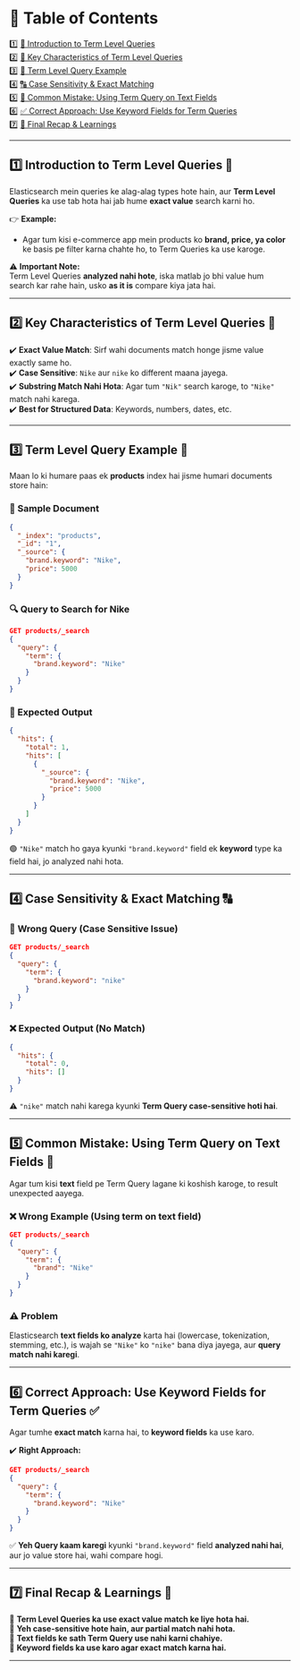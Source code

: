 # 📌 **Table of Contents**  

1️⃣ [🧐 Introduction to Term Level Queries](#1)  
2️⃣ [🔑 Key Characteristics of Term Level Queries](#2)  
3️⃣ [📝 Term Level Query Example](#3)  
4️⃣ [🔠 Case Sensitivity & Exact Matching](#4)  
5️⃣ [🚨 Common Mistake: Using Term Query on Text Fields](#5)  
6️⃣ [✅ Correct Approach: Use Keyword Fields for Term Queries](#6)  
7️⃣ [🎯 Final Recap & Learnings](#7)  

---

## 1️⃣ **Introduction to Term Level Queries** 🧐  <a id="1"></a>
Elasticsearch mein queries ke alag-alag types hote hain, aur **Term Level Queries** ka use tab hota hai jab hume **exact value** search karni ho.  

👉 **Example:**  
- Agar tum kisi e-commerce app mein products ko **brand, price, ya color** ke basis pe filter karna chahte ho, to Term Queries ka use karoge.  

⚠️ **Important Note:**  
Term Level Queries **analyzed nahi hote**, iska matlab jo bhi value hum search kar rahe hain, usko **as it is** compare kiya jata hai.  

---

## 2️⃣ **Key Characteristics of Term Level Queries** 🔑  <a id="2"></a>
✔️ **Exact Value Match**: Sirf wahi documents match honge jisme value exactly same ho.  
✔️ **Case Sensitive**: `Nike` aur `nike` ko different maana jayega.  
✔️ **Substring Match Nahi Hota**: Agar tum `"Nik"` search karoge, to `"Nike"` match nahi karega.  
✔️ **Best for Structured Data**: Keywords, numbers, dates, etc.  

---

## 3️⃣ **Term Level Query Example** 📝  <a id="3"></a>
Maan lo ki humare paas ek **products** index hai jisme humari documents store hain:  

### **📄 Sample Document**
```json
{
  "_index": "products",
  "_id": "1",
  "_source": {
    "brand.keyword": "Nike",
    "price": 5000
  }
}
```

### **🔍 Query to Search for Nike**
```json
GET products/_search
{
  "query": {
    "term": {
      "brand.keyword": "Nike"
    }
  }
}
```

### **📌 Expected Output**
```json
{
  "hits": {
    "total": 1,
    "hits": [
      {
        "_source": {
          "brand.keyword": "Nike",
          "price": 5000
        }
      }
    ]
  }
}
```
🟢 `"Nike"` match ho gaya kyunki `"brand.keyword"` field ek **keyword** type ka field hai, jo analyzed nahi hota.  

---

## 4️⃣ **Case Sensitivity & Exact Matching** 🔠  <a id="4"></a>
### 🚨 **Wrong Query (Case Sensitive Issue)**
```json
GET products/_search
{
  "query": {
    "term": {
      "brand.keyword": "nike"
    }
  }
}
```
### ❌ Expected Output (No Match)
```json
{
  "hits": {
    "total": 0,
    "hits": []
  }
}
```
⚠️ `"nike"` match nahi karega kyunki **Term Query case-sensitive hoti hai**.  

---

## 5️⃣ **Common Mistake: Using Term Query on Text Fields** 🚨  <a id="5"></a>
Agar tum kisi **text** field pe Term Query lagane ki koshish karoge, to result unexpected aayega.  

### **❌ Wrong Example (Using term on text field)**
```json
GET products/_search
{
  "query": {
    "term": {
      "brand": "Nike"
    }
  }
}
```
### ⚠️ **Problem**  
Elasticsearch **text fields ko analyze** karta hai (lowercase, tokenization, stemming, etc.), is wajah se `"Nike"` ko `"nike"` bana diya jayega, aur **query match nahi karegi**.  

---

## 6️⃣ **Correct Approach: Use Keyword Fields for Term Queries** ✅  <a id="6"></a>
Agar tumhe **exact match** karna hai, to **keyword fields** ka use karo.  

✔️ **Right Approach:**  
```json
GET products/_search
{
  "query": {
    "term": {
      "brand.keyword": "Nike"
    }
  }
}
```
✅ **Yeh Query kaam karegi** kyunki `"brand.keyword"` field **analyzed nahi hai**, aur jo value store hai, wahi compare hogi.  

---

## 7️⃣ **Final Recap & Learnings** 🎯  <a id="7"></a>
📌 **Term Level Queries ka use exact value match ke liye hota hai.**  
📌 **Yeh case-sensitive hote hain, aur partial match nahi hota.**  
📌 **Text fields ke sath Term Query use nahi karni chahiye.**  
📌 **Keyword fields ka use karo agar exact match karna hai.**  

---

